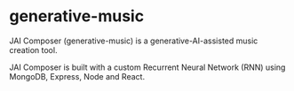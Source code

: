 # generative-music

JAI Composer (generative-music) is a generative-AI-assisted music creation tool.

JAI Composer is built with a custom Recurrent Neural Network (RNN) using MongoDB, Express, Node and React.

